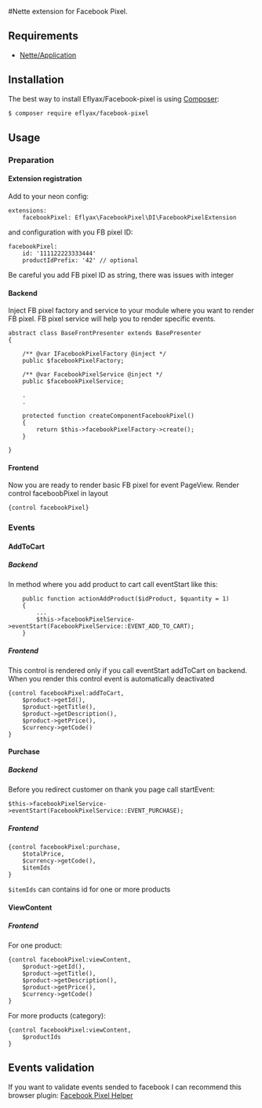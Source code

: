 #Nette extension for Facebook Pixel.

## Requirements

- [Nette/Application](https://github.com/nette/application)

## Installation

The best way to install Eflyax/Facebook-pixel is using  [Composer](http://getcomposer.org/):

```sh
$ composer require eflyax/facebook-pixel
```

## Usage

### Preparation
#### Extension registration
Add to your neon config:
```
extensions:
    facebookPixel: Eflyax\FacebookPixel\DI\FacebookPixelExtension
```
and configuration with you FB pixel ID:
```
facebookPixel:
    id: '111122223333444'
    productIdPrefix: '42' // optional
``` 

Be careful you add FB pixel ID as string, there was issues with integer

#### Backend

Inject FB pixel factory and service to your module where you want to render FB pixel. FB pixel service
will help you to render specific events.

```
abstract class BaseFrontPresenter extends BasePresenter
{

    /** @var IFacebookPixelFactory @inject */
    public $facebookPixelFactory;
    
    /** @var FacebookPixelService @inject */
    public $facebookPixelService;
    
    .
    .
    
    protected function createComponentFacebookPixel()
    {
        return $this->facebookPixelFactory->create();
    }
    
}
```
#### Frontend

Now you are ready to render basic FB pixel for event PageView. Render control faceboobPixel in layout

`{control facebookPixel}`


### Events

#### AddToCart

##### Backend
In method where you add product to cart call eventStart like this:

````
    public function actionAddProduct($idProduct, $quantity = 1)
    {
        ...
        $this->facebookPixelService->eventStart(FacebookPixelService::EVENT_ADD_TO_CART);
    }

````

##### Frontend
This control is rendered only if you call eventStart addToCart on backend. When you render this control event is automatically deactivated
 
```
{control facebookPixel:addToCart,
    $product->getId(),
    $product->getTitle(),
    $product->getDescription(),
    $product->getPrice(),
    $currency->getCode()
}
```

#### Purchase

##### Backend
Before you redirect customer on thank you page call startEvent:

`$this->facebookPixelService->eventStart(FacebookPixelService::EVENT_PURCHASE);`

##### Frontend

```
{control facebookPixel:purchase,
    $totalPrice,
    $currency->getCode(),
    $itemIds
}
```

`$itemIds` can contains id for one or more products 


#### ViewContent
##### Frontend
For one product:
```
{control facebookPixel:viewContent,
    $product->getId(),
    $product->getTitle(),
    $product->getDescription(),
    $product->getPrice(),
    $currency->getCode()
}
```
For more products (category):
```
{control facebookPixel:viewContent,
    $productIds
}
```

## Events validation

If you want to validate events sended to facebook I can recommend this browser plugin: 
[Facebook Pixel Helper](https://chrome.google.com/webstore/detail/FacebookPixel-helper/fdgfkebogiimcoedlicjlajpkdmockpc)
